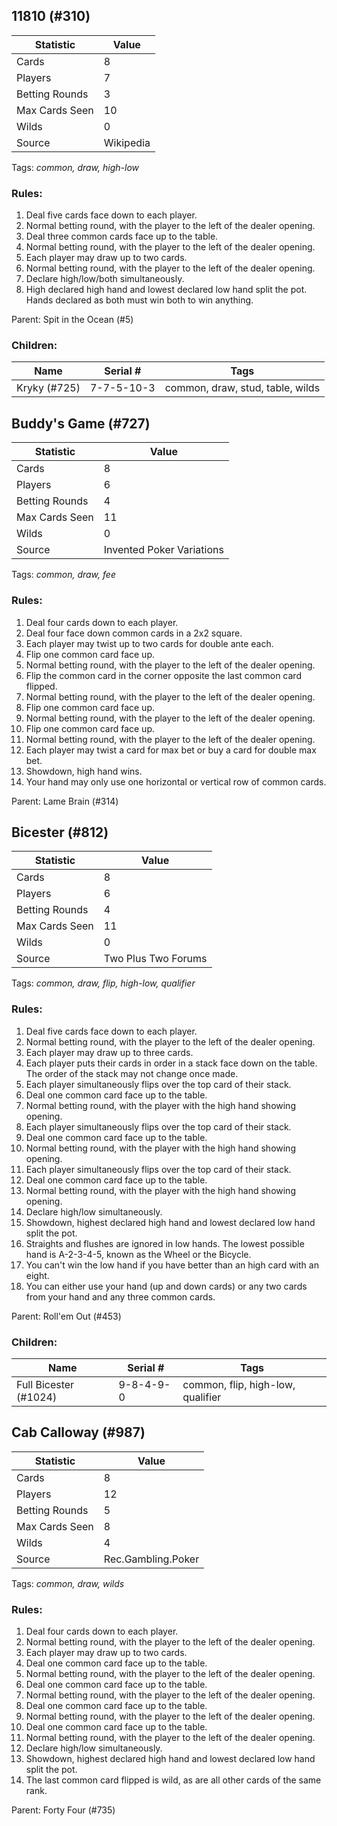 ## 11810 (#310)

|Statistic|Value|
|---------|-----|
|Cards|8|
|Players|7|
|Betting Rounds|3|
|Max Cards Seen|10|
|Wilds|0|
|Source|Wikipedia|

Tags: *common, draw, high-low*
### Rules:
1. Deal five cards face down to each player.
2. Normal betting round, with the player to the left of the dealer opening.
3. Deal three common cards face up to the table.
4. Normal betting round, with the player to the left of the dealer opening.
5. Each player may draw up to two cards.
6. Normal betting round, with the player to the left of the dealer opening.
7. Declare high/low/both simultaneously.
8. High declared high hand and lowest declared low hand split the pot. Hands declared as both must win both to win anything.

Parent: Spit in the Ocean (#5)
### Children:

|Name|Serial #|Tags|
|----|--------|----|
|Kryky (#725)|7-7-5-10-3|common, draw, stud, table, wilds


## Buddy's Game (#727)

|Statistic|Value|
|---------|-----|
|Cards|8|
|Players|6|
|Betting Rounds|4|
|Max Cards Seen|11|
|Wilds|0|
|Source|Invented Poker Variations|

Tags: *common, draw, fee*
### Rules:
1. Deal four cards down to each player.
2. Deal four face down common cards in a 2x2 square.
3. Each player may twist up to two cards for double ante each.
4. Flip one common card face up.
5. Normal betting round, with the player to the left of the dealer opening.
6. Flip the common card in the corner opposite the last common card flipped.
7. Normal betting round, with the player to the left of the dealer opening.
8. Flip one common card face up.
9. Normal betting round, with the player to the left of the dealer opening.
10. Flip one common card face up.
11. Normal betting round, with the player to the left of the dealer opening.
12. Each player may twist a card for max bet or buy a card for double max bet.
13. Showdown, high hand wins.
14. Your hand may only use one horizontal or vertical row of common cards.

Parent: Lame Brain (#314)


## Bicester (#812)

|Statistic|Value|
|---------|-----|
|Cards|8|
|Players|6|
|Betting Rounds|4|
|Max Cards Seen|11|
|Wilds|0|
|Source|Two Plus Two Forums|

Tags: *common, draw, flip, high-low, qualifier*
### Rules:
1. Deal five cards face down to each player.
2. Normal betting round, with the player to the left of the dealer opening.
3. Each player may draw up to three cards.
4. Each player puts their cards in order in a stack face down on the table. The order of the stack may not change once made.
5. Each player simultaneously flips over the top card of their stack.
6. Deal one common card face up to the table.
7. Normal betting round, with the player with the high hand showing opening.
8. Each player simultaneously flips over the top card of their stack.
9. Deal one common card face up to the table.
10. Normal betting round, with the player with the high hand showing opening.
11. Each player simultaneously flips over the top card of their stack.
12. Deal one common card face up to the table.
13. Normal betting round, with the player with the high hand showing opening.
14. Declare high/low simultaneously.
15. Showdown, highest declared high hand and lowest declared low hand split the pot.
16. Straights and flushes are ignored in low hands. The lowest possible hand is A-2-3-4-5, known as the Wheel or the Bicycle.
17. You can't win the low hand if you have better than an high card with an eight.
18. You can either use your hand (up and down cards) or any two cards from your hand and any three common cards.

Parent: Roll'em Out (#453)
### Children:

|Name|Serial #|Tags|
|----|--------|----|
|Full Bicester (#1024)|9-8-4-9-0|common, flip, high-low, qualifier


## Cab Calloway (#987)

|Statistic|Value|
|---------|-----|
|Cards|8|
|Players|12|
|Betting Rounds|5|
|Max Cards Seen|8|
|Wilds|4|
|Source|Rec.Gambling.Poker|

Tags: *common, draw, wilds*
### Rules:
1. Deal four cards down to each player.
2. Normal betting round, with the player to the left of the dealer opening.
3. Each player may draw up to two cards.
4. Deal one common card face up to the table.
5. Normal betting round, with the player to the left of the dealer opening.
6. Deal one common card face up to the table.
7. Normal betting round, with the player to the left of the dealer opening.
8. Deal one common card face up to the table.
9. Normal betting round, with the player to the left of the dealer opening.
10. Deal one common card face up to the table.
11. Normal betting round, with the player to the left of the dealer opening.
12. Declare high/low simultaneously.
13. Showdown, highest declared high hand and lowest declared low hand split the pot.
14. The last common card flipped is wild, as are all other cards of the same rank.

Parent: Forty Four (#735)


